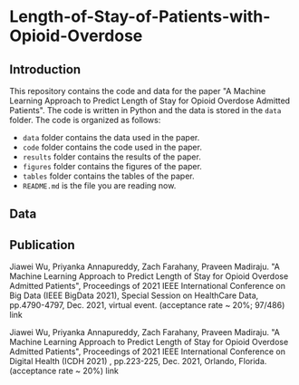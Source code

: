 # Length-of-Stay-of-Patients-with-Opioid-Overdose
 
## Introduction
This repository contains the code and data for the paper "A Machine Learning Approach to Predict Length of Stay for Opioid Overdose Admitted Patients". The code is written in Python and the data is stored in the `data` folder. The code is organized as follows:
- `data` folder contains the data used in the paper.
- `code` folder contains the code used in the paper.
- `results` folder contains the results of the paper.
- `figures` folder contains the figures of the paper.
- `tables` folder contains the tables of the paper.
- `README.md` is the file you are reading now.

## Data

## Publication
Jiawei Wu, Priyanka Annapureddy, Zach Farahany, Praveen Madiraju. "A Machine Learning Approach to Predict Length of Stay for Opioid Overdose Admitted Patients", Proceedings of 2021 IEEE International Conference on Big Data (IEEE BigData 2021), Special Session on HealthCare Data, pp.4790-4797, Dec. 2021, virtual event. (acceptance rate ~ 20%; 97/486) link

Jiawei Wu, Priyanka Annapureddy, Zach Farahany, Praveen Madiraju. "A Machine Learning Approach to Predict Length of Stay for Opioid Overdose Admitted Patients", Proceedings of 2021 IEEE International Conference on Digital Health (ICDH 2021) , pp.223-225, Dec. 2021, Orlando, Florida. (acceptance rate ~ 20%) link